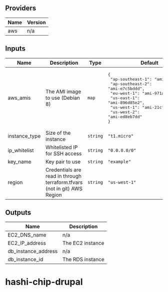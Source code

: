 ## Providers

| Name | Version |
|------|---------|
| aws | n/a |

## Inputs

| Name | Description | Type | Default | Required |
|------|-------------|------|---------|:-----:|
| aws\_amis | The AMI image to use (Debian 8) | `map` | <pre>{<br>  "ap-southeast-1": "ami-4e370d1c",<br>  "ap-southeast-2": "ami-e7c5bddd",<br>  "eu-west-1": "ami-971a65e0",<br>  "us-east-1": "ami-896d85e2",<br>  "us-west-1": "ami-21cf2565",<br>  "us-west-2": "ami-ed8eb7dd"<br>}</pre> | no |
| instance\_type | Size of the instance | `string` | `"t1.micro"` | no |
| ip\_whitelist | Whitelisted IP for SSH access | `string` | `"0.0.0.0/0"` | no |
| key\_name | Key pair to use | `string` | `"example"` | no |
| region | Credentials are read in through terraform.tfvars (not in git) AWS Region | `string` | `"us-west-1"` | no |

## Outputs

| Name | Description |
|------|-------------|
| EC2\_DNS\_name | n/a |
| EC2\_IP\_address | The EC2 instance |
| db\_instance\_address | n/a |
| db\_instance\_id | The RDS instance |

# hashi-chip-drupal
